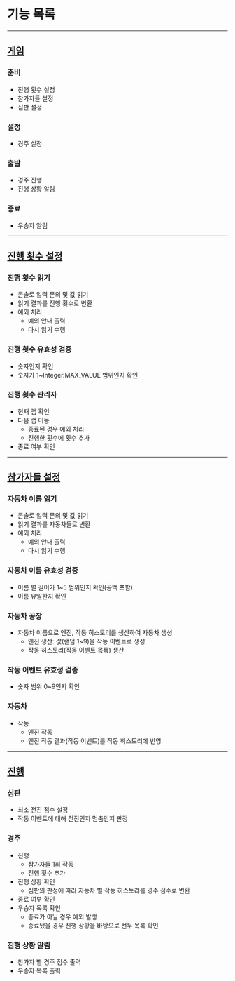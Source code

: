 # 기능 목록

---

## <u>게임</u>

### 준비
- 진행 횟수 설정
- 참가자들 설정
- 심판 설정

### 설정
- 경주 설정

### 출발
- 경주 진행
- 진행 상황 알림

### 종료
- 우승자 알림

---

## <u>진행 횟수 설정</u>

### 진행 횟수 읽기
- 콘솔로 입력 문의 및 값 읽기
- 읽기 결과를 진행 횟수로 변환
- 예외 처리
  - 예외 안내 출력
  - 다시 읽기 수행

### 진행 횟수 유효성 검증
- 숫자인지 확인
- 숫자가 1~Integer.MAX_VALUE 범위인지 확인

### 진행 횟수 관리자
- 현재 랩 확인
- 다음 랩 이동
  - 종료된 경우 예외 처리
  - 진행한 횟수에 횟수 추가
- 종료 여부 확인

---

## <u>참가자들 설정</u>

### 자동차 이름 읽기
- 콘솔로 입력 문의 및 값 읽기
- 읽기 결과를 자동차들로 변환
- 예외 처리
  - 예외 안내 출력
  - 다시 읽기 수행

### 자동차 이름 유효성 검증
- 이름 별 길이가 1~5 범위인지 확인(공백 포함)
- 이름 유일한지 확인

### 자동차 공장
- 자동차 이름으로 엔진, 작동 히스토리를 생산하여 자동차 생성
  - 엔진 생산: 값(랜덤 1~9)을 작동 이벤트로 생성
  - 작동 히스토리(작동 이벤트 목록) 생산

### 작동 이벤트 유효성 검증
- 숫자 범위 0~9인지 확인

### 자동차
- 작동
  - 엔진 작동
  - 엔진 작동 결과(작동 이벤트)를 작동 히스토리에 반영

---

## <u>진행</u>

### 심판
- 최소 전진 점수 설정
- 작동 이벤트에 대해 전진인지 멈춤인지 판정

### 경주
- 진행
  - 참가자들 1회 작동
  - 진행 횟수 추가
- 진행 상황 확인
  - 심판의 판정에 따라 자동차 별 작동 히스토리를 경주 점수로 변환
- 종료 여부 확인
- 우승자 목록 확인
  - 종료가 아닐 경우 예외 발생
  - 종료됐을 경우 진행 상황을 바탕으로 선두 목록 확인

### 진행 상황 알림
- 참가자 별 경주 점수 출력
- 우승자 목록 출력
